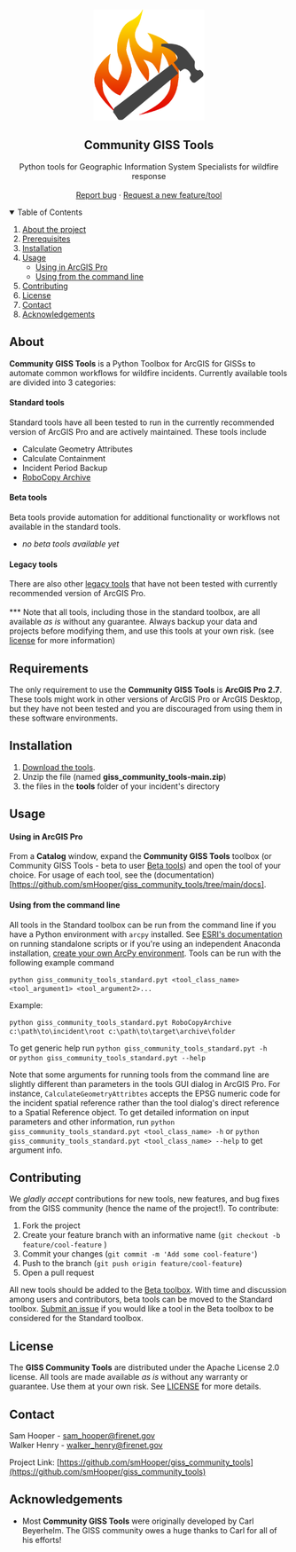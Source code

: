 

<!-- PROJECT LOGO -->
<br />
<p align="center">
  <a href="https://github.com/smHooper/giss_community_tools">
    <img src="resources/images/logo.png" alt="Logo" width="200" height="200">
  </a>

  <h2 align="center">Community GISS Tools</h2>

  <p align="center">
    Python tools for Geographic Information System Specialists for wildfire response
    <br />
    <br />
    <a href="https://github.com/smHooper/giss_community_tools/issues">Report bug</a>
    ·
    <a href="https://github.com/smHooper/giss_community_tools/issues">Request a new feature/tool</a>
  </p>
</p>



<!-- TABLE OF CONTENTS -->
<details open="open">
  <summary>Table of Contents</summary>
  <ol>
    <li>
      <a href="#about">About the project</a>
    </li>
    <li><a href="#requirements">Prerequisites</a></li>
    <li><a href="#installation">Installation</a></li>
    <li><a href="#usage">Usage</a>
      <ul>
        <li><a href="#using-in-arcgis-pro">Using in ArcGIS Pro</a></li>
        <li><a href="#using-from-the-command-line">Using from the command line</a></li>
      </ul>
    </li>
    <li><a href="#contributing">Contributing</a></li>
    <li><a href="#license">License</a></li>
    <li><a href="#contact">Contact</a></li>
    <li><a href="#acknowledgements">Acknowledgements</a></li>
  </ol>
</details>



<!-- ABOUT THE PROJECT -->
## About

**Community GISS Tools** is a Python Toolbox for ArcGIS for GISSs to automate common workflows for wildfire incidents. Currently available tools are divided into 3 categories:

#### Standard tools
Standard tools have all been tested to run in the currently recommended version of ArcGIS Pro and are actively maintained. These tools include 
* Calculate Geometry Attributes
* Calculate Containment
* Incident Period Backup
* [RoboCopy Archive](https://github.com/smHooper/giss_community_tools/blob/main/docs/RoboCopyArchive.md)

#### Beta tools
Beta tools provide automation for additional functionality or workflows not available in the standard tools. 
* _no beta tools available yet_ 

#### Legacy tools
There are also other [legacy tools](https://github.com/smHooper/giss_community_tools/tree/main/legacy_tools) that have not been tested with currently recommended version of ArcGIS Pro. 
<br><br>
*** Note that all tools, including those in the standard toolbox, are all available _as is_ without any guarantee. Always backup your data and projects before modifying them, and use this tools at your own risk. (see [license](#license) for more information)


<!-- GETTING STARTED -->
## Requirements

The only requirement to use the **Community GISS Tools** is **ArcGIS Pro 2.7**. These tools might work in other versions of ArcGIS Pro or ArcGIS Desktop, but they have not been tested and you are discouraged from using them in these software environments.

## Installation

1. [Download the tools](https://github.com/smHooper/giss_community_tools/archive/refs/heads/main.zip).
2. Unzip the file (named **giss_community_tools-main.zip**)
3. the files in the **tools** folder of your incident's directory



<!-- USAGE EXAMPLES -->
## Usage

#### Using in ArcGIS Pro
From a **Catalog** window, expand the **Community GISS Tools** toolbox (or Community GISS Tools - beta to user [Beta tools](#beta-tools)) and open the tool of your choice. For usage of each tool, see the (documentation)[https://github.com/smHooper/giss_community_tools/tree/main/docs].

#### Using from the command line
All tools in the Standard toolbox can be run from the command line if you have a Python environment with `arcpy` installed. See [ESRI's documentation](https://pro.arcgis.com/en/pro-app/latest/arcpy/get-started/using-conda-with-arcgis-pro.htm) on running standalone scripts or if you're using an independent Anaconda installation, [create your own ArcPy environment](https://gis.stackexchange.com/a/202704). Tools can be run with the following example command
```
python giss_community_tools_standard.pyt <tool_class_name> <tool_argument1> <tool_argument2>...
```  
Example:
```
python giss_community_tools_standard.pyt RoboCopyArchive c:\path\to\incident\root c:\path\to\target\archive\folder
``` 
To get generic help run 
```python giss_community_tools_standard.pyt -h```  
or 
```python giss_community_tools_standard.pyt --help``` 

Note that some arguments for running tools from the command line are slightly different than parameters in the tools GUI dialog in ArcGIS Pro. For instance, `CalculateGeometryAttribtes` accepts the EPSG numeric code for the incident spatial reference rather than the tool dialog's direct reference to a Spatial Reference object. To get detailed information on input parameters and other information, run 
```python giss_community_tools_standard.pyt <tool_class_name> -h``` 
or 
```python giss_community_tools_standard.pyt <tool_class_name> --help``` 
to get argument info.



<!-- CONTRIBUTING -->
## Contributing

We _gladly accept_ contributions for new tools, new features, and bug fixes from the GISS community (hence the name of the project!). To contribute:

1. Fork the project
2. Create your feature branch with an informative name (`git checkout -b feature/cool-feature` )
3. Commit your changes (`git commit -m 'Add some cool-feature'`)
4. Push to the branch (`git push origin feature/cool-feature`)
5. Open a pull request

All new tools should be added to the [Beta toolbox](https://github.com/smHooper/giss_community_tools). With time and discussion among users and contributors, beta tools can be moved to the Standard toolbox. [Submit an issue](https://github.com/smHooper/giss_community_tools/issues) if you would like a tool in the Beta toolbox to be considered for the Standard toolbox.


<!-- LICENSE -->
## License

The **GISS Community Tools** are distributed under the Apache License 2.0 license. All tools are made available _as is_ without any warranty or guarantee. Use them at your own risk. See [LICENSE](https://github.com/smHooper/giss_community_tools/blob/main/LICENSE) for more details. 



<!-- CONTACT -->
## Contact

Sam Hooper - sam_hooper@firenet.gov<br>
Walker Henry - walker_henry@firenet.gov

Project Link: [https://github.com/smHooper/giss_community_tools](https://github.com/smHooper/giss_community_tools)



<!-- ACKNOWLEDGEMENTS -->
## Acknowledgements
* Most **Community GISS Tools** were originally developed by Carl Beyerhelm. The GISS community owes a huge thanks to Carl for all of his efforts!
